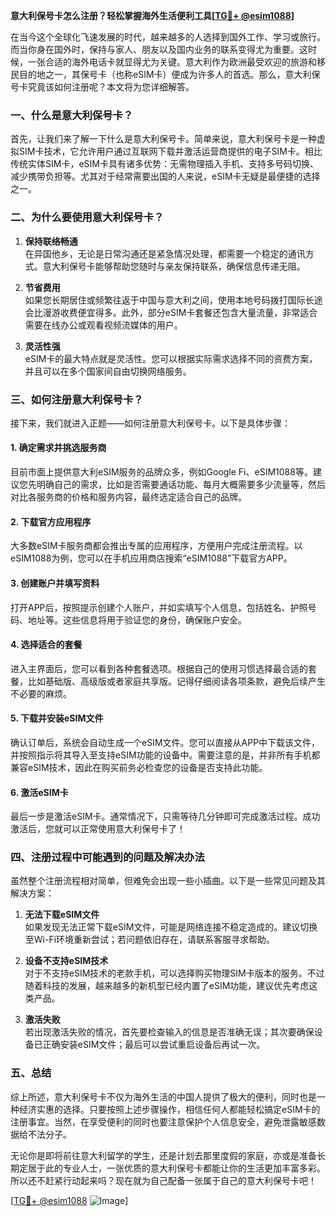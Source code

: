 **意大利保号卡怎么注册？轻松掌握海外生活便利工具[[TG💪+ @esim1088](https://t.me/s/esim1088)]**

在当今这个全球化飞速发展的时代，越来越多的人选择到国外工作、学习或旅行。而当你身在国外时，保持与家人、朋友以及国内业务的联系变得尤为重要。这时候，一张合适的海外电话卡就显得尤为关键。意大利作为欧洲最受欢迎的旅游和移民目的地之一，其保号卡（也称eSIM卡）便成为许多人的首选。那么，意大利保号卡究竟该如何注册呢？本文将为您详细解答。

### 一、什么是意大利保号卡？

首先，让我们来了解一下什么是意大利保号卡。简单来说，意大利保号卡是一种虚拟SIM卡技术，它允许用户通过互联网下载并激活运营商提供的电子SIM卡。相比传统实体SIM卡，eSIM卡具有诸多优势：无需物理插入手机、支持多号码切换、减少携带负担等。尤其对于经常需要出国的人来说，eSIM卡无疑是最便捷的选择之一。

### 二、为什么要使用意大利保号卡？

1. **保持联络畅通**  
   在异国他乡，无论是日常沟通还是紧急情况处理，都需要一个稳定的通讯方式。意大利保号卡能够帮助您随时与亲友保持联系，确保信息传递无阻。

2. **节省费用**  
   如果您长期居住或频繁往返于中国与意大利之间，使用本地号码拨打国际长途会比漫游收费便宜得多。此外，部分eSIM卡套餐还包含大量流量，非常适合需要在线办公或观看视频流媒体的用户。

3. **灵活性强**  
   eSIM卡的最大特点就是灵活性。您可以根据实际需求选择不同的资费方案，并且可以在多个国家间自由切换网络服务。

### 三、如何注册意大利保号卡？

接下来，我们就进入正题——如何注册意大利保号卡。以下是具体步骤：

#### 1. 确定需求并挑选服务商  
目前市面上提供意大利eSIM服务的品牌众多，例如Google Fi、eSIM1088等。建议您先明确自己的需求，比如是否需要通话功能、每月大概需要多少流量等，然后对比各服务商的价格和服务内容，最终选定适合自己的品牌。

#### 2. 下载官方应用程序  
大多数eSIM卡服务商都会推出专属的应用程序，方便用户完成注册流程。以eSIM1088为例，您可以在手机应用商店搜索“eSIM1088”下载官方APP。

#### 3. 创建账户并填写资料  
打开APP后，按照提示创建个人账户，并如实填写个人信息，包括姓名、护照号码、地址等。这些信息将用于验证您的身份，确保账户安全。

#### 4. 选择适合的套餐  
进入主界面后，您可以看到各种套餐选项。根据自己的使用习惯选择最合适的套餐，比如基础版、高级版或者家庭共享版。记得仔细阅读各项条款，避免后续产生不必要的麻烦。

#### 5. 下载并安装eSIM文件  
确认订单后，系统会自动生成一个eSIM文件。您可以直接从APP中下载该文件，并按照指示将其导入至支持eSIM功能的设备中。需要注意的是，并非所有手机都兼容eSIM技术，因此在购买前务必检查您的设备是否支持此功能。

#### 6. 激活eSIM卡  
最后一步是激活eSIM卡。通常情况下，只需等待几分钟即可完成激活过程。成功激活后，您就可以正常使用意大利保号卡了！

### 四、注册过程中可能遇到的问题及解决办法

虽然整个注册流程相对简单，但难免会出现一些小插曲。以下是一些常见问题及其解决方案：

1. **无法下载eSIM文件**  
   如果发现无法正常下载eSIM文件，可能是网络连接不稳定造成的。建议切换至Wi-Fi环境重新尝试；若问题依旧存在，请联系客服寻求帮助。

2. **设备不支持eSIM技术**  
   对于不支持eSIM技术的老款手机，可以选择购买物理SIM卡版本的服务。不过随着科技的发展，越来越多的新机型已经内置了eSIM功能，建议优先考虑这类产品。

3. **激活失败**  
   若出现激活失败的情况，首先要检查输入的信息是否准确无误；其次要确保设备已正确安装eSIM文件；最后可以尝试重启设备后再试一次。

### 五、总结

综上所述，意大利保号卡不仅为海外生活的中国人提供了极大的便利，同时也是一种经济实惠的选择。只要按照上述步骤操作，相信任何人都能轻松搞定eSIM卡的注册事宜。当然，在享受便利的同时也要注意保护个人信息安全，避免泄露敏感数据给不法分子。

无论你是即将前往意大利留学的学生，还是计划去那里度假的家庭，亦或是准备长期定居于此的专业人士，一张优质的意大利保号卡都能让你的生活更加丰富多彩。所以还不赶紧行动起来吗？现在就为自己配备一张属于自己的意大利保号卡吧！

[[TG💪+ @esim1088](https://t.me/s/esim1088) ![Image](https://i.postimg.cc/4NQfJmqS/Snipaste-2025-05-13-00-14-12.png)]